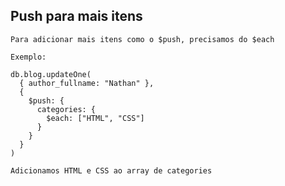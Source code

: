 ## Push para mais itens

```
Para adicionar mais itens como o $push, precisamos do $each
```

```
Exemplo:

db.blog.updateOne(
  { author_fullname: "Nathan" },
  {
    $push: {
      categories: {
        $each: ["HTML", "CSS"]
      }
    }
  }
)
```

```
Adicionamos HTML e CSS ao array de categories
```
